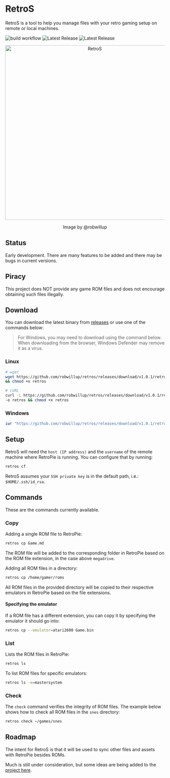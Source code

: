 # RetroS

RetroS is a tool to help you manage files with your retro gaming setup
on remote or local machines.

![build workflow](https://github.com/robwillup/retros/actions/workflows/build.yml/badge.svg)
![Latest Release](https://img.shields.io/github/v/release/robwillup/retros?label=RetroS%20(Linux%20binary)&sort=semver)
![Latest Release](https://img.shields.io/github/v/release/robwillup/retros?label=RetroS%20(Windows%20binary)&sort=semver)

<div align="center">
    <img
        src="https://repository-images.githubusercontent.com/709978523/1ebe6c81-8dfd-499a-a194-4bbfefe65243"
        alt="RetroS" style="width: 550px;"/>
        <p>Image by @robwillup<p>
</div>

## Status

Early development. There are many features to be added and there may be bugs in
current versions.

## Piracy

This project does NOT provide any game ROM files and does not encourage obtaining
such files illegally.

## Download

You can download the latest binary from [releases](https://github.com/robwillup/retros/releases)
or use one of the commands below:

> For Windows, you may need to download using the command below. When downloading
> from the browser, Windows Defender may remove it as a virus.

### Linux

```bash
# wget
wget https://github.com/robwillup/retros/releases/download/v1.0.1/retros \
&& chmod +x retros
```

```bash
# cURL
curl -L https://github.com/robwillup/retros/releases/download/v1.0.1/retros \
-o retros && chmod +x retros
```

### Windows

```powershell
iwr "https://github.com/robwillup/retros/releases/download/v1.0.1/retros.exe" -o "retros.exe"
```

## Setup

RetroS will need the `host (IP address)` and the `username` of the remote machine
where RetroPie is running. You can configure that by running:

```bash
retros cf
```

RetroS assumes your `SSH private key` is in the default path, i.e.: `$HOME/.ssh/id_rsa`.

## Commands

These are the commands currently available.

### Copy

Adding a single ROM file to RetroPie:

```bash
retros cp Game.md
```

The ROM file will be added to the corresponding folder in RetroPie based on
the ROM file extension, in the case above `megadrive`.

Adding all ROM files in a directory:

```bash
retros cp /home/gamer/roms
```

All ROM files in the provided directory will be copied to their respective
emulators in RetroPie based on the file extensions.

#### Specifying the emulator

If a ROM file has a different extension, you can copy it by
specifying the emulator it should go into:

```bash
retros cp --emulator=atari2600 Game.bin
```

### List

Lists the ROM files in RetroPie:

```bash
retros ls
```

To list ROM files for specific emulators:

```bash
retros ls -e=mastersystem
```

### Check

The `check` command verifies the integrity of ROM files.
The example below shows how to check all ROM files in the `snes` directory:

```bash
retros check ~/games/snes
```

## Roadmap

The intent for RetroS is that it will be used to sync other files and assets with
RetroPie besides ROMs.

Much is still under consideration, but some ideas are being added to the
[project here](https://github.com/users/robwillup/projects/1).
